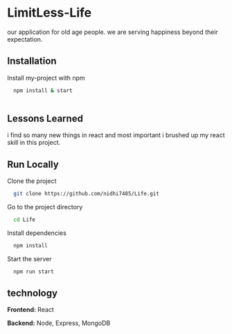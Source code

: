 
# LimitLess-Life

our application for old age people. we are serving happiness beyond their expectation.


## Installation

Install my-project with npm

```bash
  npm install & start
  
```



## Lessons Learned

i find so many new things in react  and most important i brushed up my react skill in this project.


## Run Locally

Clone the project

```bash
  git clone https://github.com/nidhi7485/Life.git
```

Go to the project directory

```bash
  cd Life
```

Install dependencies

```bash
  npm install
```

Start the server

```bash
  npm run start
```


## technology

**Frontend:** React

**Backend:** Node, Express, MongoDB

